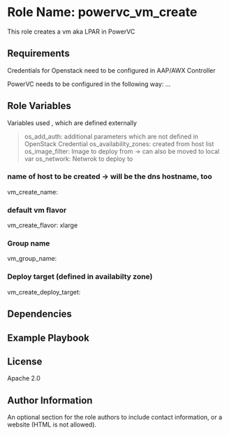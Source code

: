 Role Name: powervc_vm_create
=========

This role creates a vm aka LPAR in PowerVC

Requirements
------------

Credentials for Openstack need  to be configured in AAP/AWX Controller

PowerVC needs to be configured in the following way:
...

Role Variables
--------------

Variables used , which are defined externally

> os_add_auth: additional parameters which are not defined in OpenStack Credential
> os_availability_zones: created from host list
> os_image_filter: Image to deploy from -> can also be moved to local var
> os_network: Netwrok to deploy to

### name of host to be created -> will be the dns hostname, too
vm_create_name:

### default vm flavor
vm_create_flavor: xlarge

### Group name
vm_group_name:

### Deploy target (defined in availabilty zone)
vm_create_deploy_target:

Dependencies
------------


Example Playbook
----------------


License
-------

Apache 2.0

Author Information
------------------

An optional section for the role authors to include contact information, or a website (HTML is not allowed).

